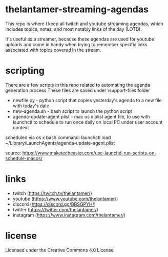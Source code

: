 # thelantamer-streaming-agendas

This repo is where I keep all twitch and youtube streaming agendas, which includes topics, notes, and most notably links of the day (LOTD).

It's useful as a streamer, because these agendas are used for youtube uploads and come in handy when trying to remember specific links associated with topics covered in the stream.

# scripting

There are a few scripts in this repo related to automating the agenda generation process
These files are saved under \support-files folder
- newfile.py - python script that copies yesterday's agenda to a new file with today's date
- new-agenda.sh - bash script to launch the python script
- agenda-update-agent.plist - mac os x plist agent file, to use with launchctl to schedule to run once daily on local PC under user account context

scheduled via os x bash command:
  launchctl load ~/Library/LaunchAgents/agenda-update-agent.plist

  source: https://www.maketecheasier.com/use-launchd-run-scripts-on-schedule-macos/

# links
- twitch (https://twitch.tv/thelantamer/)
- youtube (https://www.youtube.com/thelantamer/)
- discord (https://discord.gg/BBSGPYH/)
- twitter (https://twitter.com/thelantamer/)
- instagram (https://www.instagram.com/thelantamer/)

# license
Licensed under the Creative Commons 4.0 License
